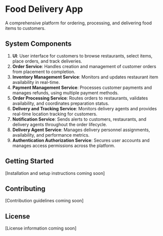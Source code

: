 # Food Delivery App

A comprehensive platform for ordering, processing, and delivering food items to customers.

## System Components

1. **UI**: User interface for customers to browse restaurants, select items, place orders, and track deliveries.
2. **Order Service**: Handles creation and management of customer orders from placement to completion.
3. **Inventory Management Service**: Monitors and updates restaurant item availability in real-time.
4. **Payment Management Service**: Processes customer payments and manages refunds, using multiple payment methods.
5. **Order Processing Service**: Routes orders to restaurants, validates availability, and coordinates preparation status.
6. **Delivery and Tracking Service**: Monitors delivery agents and provides real-time location tracking for customers.
7. **Notification Service**: Sends alerts to customers, restaurants, and delivery agents throughout the order lifecycle.
8. **Delivery Agent Service**: Manages delivery personnel assignments, availability, and performance metrics.
9. **Authentication Authorization Service**: Secures user accounts and manages access permissions across the platform.

## Getting Started

[Installation and setup instructions coming soon]

## Contributing

[Contribution guidelines coming soon]

## License

[License information coming soon]
